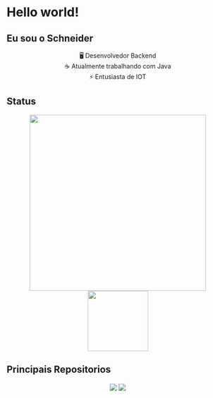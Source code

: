 # Hello world!

## Eu sou  o Schneider 								
<div align="center">
🖥️ Desenvolvedor Backend <br>
☕  Atualmente trabalhando com Java   <br>
⚡ Entusiasta de IOT  
</div>

## Status
<div align="center">
<img align="center" width="400" src="https://github-readme-stats.vercel.app/api?username=SchneiderrBR&count_private=true&hide=stars&show_icons=true&theme=dracula" /> <img src="https://github-readme-streak-stats.herokuapp.com/?user=SchneiderrBR&theme=dracula" align="center" height="137"/>
</div>


## Principais Repositorios 
<div align="center">
<a href="https://github.com/LindseyBot/gateway"><img align="center" src="https://github-readme-stats.vercel.app/api/pin/?username=LindseyBot&theme=dracula&repo=gateway&show_owner=true" /></a>
<a href="https://github.com/LindseyBot/gateway"><img align="center" src="https://github-readme-stats.vercel.app/api/pin/?username=Cavaleiros-do-Xunxo&theme=dracula&repo=mazgo-hardware&show_owner=true" /></a>
</div>
